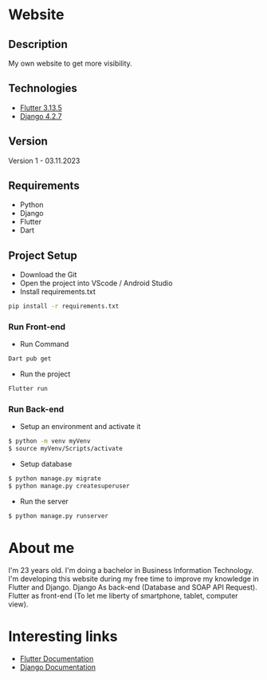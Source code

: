 # Website
## Description
My own website to get more visibility.

## Technologies
- [Flutter 3.13.5](https://flutter.dev/)
- [Django 4.2.7](https://docs.djangoproject.com/en/4.2/)

## Version
Version 1 - 03.11.2023

## Requirements
- Python
- Django
- Flutter
- Dart
  
## Project Setup
- Download the Git
- Open the project into VScode / Android Studio
- Install requirements.txt 
```sh
pip install -r requirements.txt
```

### Run Front-end
- Run Command
```sh
Dart pub get
```
- Run the project
```sh
Flutter run
```

### Run Back-end
- Setup an environment and activate it
```sh
$ python -m venv myVenv
$ source myVenv/Scripts/activate
```
- Setup database
```sh
$ python manage.py migrate
$ python manage.py createsuperuser
```
- Run the server
```sh
$ python manage.py runserver
```

# About me 
I'm 23 years old. I'm doing a bachelor in Business Information Technology.
I'm developing this website during my free time to improve my knowledge in Flutter and Django. Django As back-end (Database and SOAP API Request). Flutter as front-end (To let me liberty of smartphone, tablet, computer view).

# Interesting links
- [Flutter Documentation](https://docs.flutter.dev/)
- [Django Documentation](https://docs.djangoproject.com/en/4.2/)
